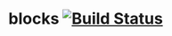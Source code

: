 # blocks [![Build Status](https://travis-ci.org/trewys/blocks.png?branch=master)](https://travis-ci.org/trewys/blocks)
